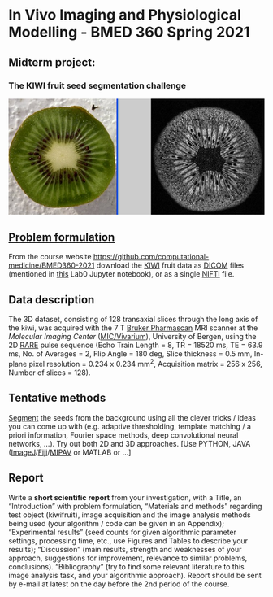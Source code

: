 # In Vivo Imaging and Physiological Modelling - BMED 360 Spring 2021


## Midterm project:

### The KIWI fruit seed segmentation challenge

![problem](./assets/photo_mri_kiwi_20050219.jpg)


## [Problem formulation](https://docs.google.com/presentation/d/1B_E-Pcwfvj3hgG2o02vsxmez_Bm6x72uI5tzIu0dymU/edit?usp=sharing)

From the course website [https://github\.com/computational\-medicine/BMED360\-2021](https://github.com/computational-medicine/BMED360-2021)
download the [KIWI](http://en.wikipedia.org/wiki/Kiwi_(fruit)) fruit data as [DICOM](https://www.dicomstandard.org) files (mentioned in [this](https://github.com/computational-medicine/BMED360-2021/tree/master/Lab0-beginners-guide/03-begin-image_processing_basics.ipynb) Lab0 Jupyter notebook), or as a single [NIFTI](https://github.com/computational-medicine/BMED360-2021/tree/master/midterm-project/data) file.

## Data description

The 3D dataset, consisting of 128 transaxial slices through the long axis of
the kiwi, was acquired with the 7 T [Bruker Pharmascan](https://www.bruker.com/en/products-and-solutions/preclinical-imaging/mri/pharmascan-new.html) MRI scanner at the *Molecular Imaging Center* ([MIC/Vivarium](https://wikihost.uib.no/mriwiki/index.php/Main_Page)), University of Bergen, using the 2D [RARE](http://www.mr-tip.com/serv1.php?type=seq&sub=12) pulse sequence
(Echo Train Length = 8, TR = 18520 ms, TE = 63.9 ms, No. of Averages = 2,
Flip Angle = 180 deg, Slice thickness = 0.5 mm, In-plane pixel resolution =
0.234 x 0.234 mm$^2$,  Acquisition matrix = 256 x 256, Number of slices = 128).

## Tentative methods
[Segment](https://en.wikipedia.org/wiki/Image_segmentation) the seeds from the background using all the clever tricks / ideas
you can come up with (e.g. adaptive thresholding, template matching /
a priori information, Fourier space methods, deep convolutional neural networks, …).
Try out both 2D and 3D approaches.   [Use PYTHON, JAVA ([ImageJ](https://imagej.net/Welcome)/[Fiji](https://imagej.net/Fiji)/[MIPAV](https://mipav.cit.nih.gov) or MATLAB or …]

## Report
Write a **short scientific report** from your investigation, with a Title, an
“Introduction” with problem formulation, “Materials and methods” regarding
test object (kiwifruit), image acquisition and the image analysis methods
being used (your algorithm / code can be given in an Appendix);
“Experimental results” (seed counts for given algorithmic parameter settings, 
processing time, etc., use Figures and Tables to describe your results); 
“Discussion” (main results, strength and weaknesses of your approach,
suggestions for improvement, relevance to similar problems, conclusions).
“Bibliography” (try to find some relevant literature to this image analysis
task, and your algorithmic approach). Report should be sent by e-mail at
latest on the day before the 2nd period of the course.


